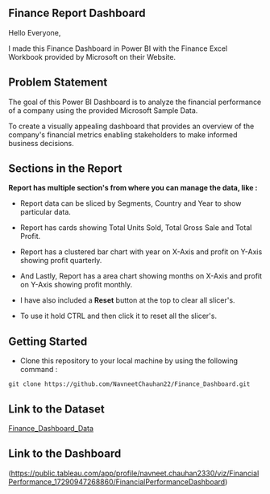 ## Finance Report Dashboard

Hello Everyone, 

I made this Finance Dashboard in Power BI with the Finance Excel Workbook provided by Microsoft on their Website.

## Problem Statement

The goal of this Power BI Dashboard is to analyze the financial performance of a company using the provided Microsoft Sample Data.

To create a visually appealing dashboard that provides an overview of the company's financial metrics enabling stakeholders to make informed business decisions.

## Sections in the Report

**Report has multiple section's from where you can manage the data, like :**

- Report data can be sliced by Segments, Country and Year to show particular data.

- Report has cards showing Total Units Sold, Total Gross Sale and Total Profit.

- Report has a clustered bar chart with year on X-Axis and profit on Y-Axis showing profit quarterly.

- And Lastly, Report has a area chart showing months on X-Axis and profit on Y-Axis showing profit monthly.

- I have also included a **Reset** button at the top to clear all slicer's.

- To use it hold CTRL and then click it to reset all the slicer's.

## Getting Started

- Clone this repository to your local machine by using the following command :
``` 
git clone https://github.com/NavneetChauhan22/Finance_Dashboard.git
```

## Link to the Dataset
[Finance_Dashboard_Data](https://github.com/NavneetChauhan22/Finance_Dashboard/blob/main/financial_data.csv)

## Link to the Dashboard
(https://public.tableau.com/app/profile/navneet.chauhan2330/viz/FinancialPerformance_17290947268860/FinancialPerformanceDashboard)

